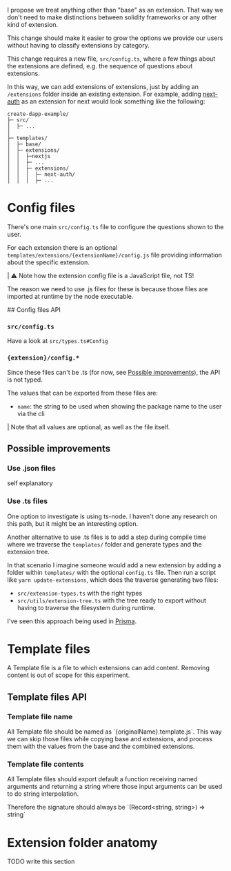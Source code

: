 I propose we treat anything other than "base" as an extension. That way we don't need to make distinctions between solidity frameworks or any other kind of extension.

This change should make it easier to grow the options we provide our users without having to classify extensions by category.

This change requires a new file, `src/config.ts`, where a few things about the extensions are defined, e.g. the sequence of questions about extensions.

In this way, we can add extensions of extensions, just by adding an `/extensions` folder inside an existing extension. For example, adding [next-auth][1] as an extension for next would look something like the following:

```text
create-dapp-example/
├─ src/
│  ├─ ...
│
├─ templates/
│  ├─ base/
│  ├─ extensions/
│  │  ├─nextjs
│  │  ├─ ...
│  │  ├─ extensions/
│  │  │  ├─ next-auth/
│  │  │  ├─ ...
```

# Config files
There's one main `src/config.ts` file to configure the questions shown to the user.

For each extension there is an optional `templates/extensions/{extensionName}/config.js` file providing information about the specific extension.

| ⚠️ Note how the extension config file is a JavaScript file, not TS!

The reason we need to use .js files for these is because those files are imported at runtime by the node executable.

## Config files API
### `src/config.ts`
Have a look at `src/types.ts#Config`

### `{extension}/config.*`
Since these files can't be .ts (for now, see [Possible improvements](#possible-improvements)), the API is not typed.

The values that can be exported from these files are:
 - `name`: the string to be used when showing the package name to the user via the cli

| Note that all values are optional, as well as the file itself.

## Possible improvements

### Use .json files
self explanatory

### Use .ts files
One option to investigate is using ts-node. I haven't done any research on this path, but it might be an interesting option.

Another alternative to use .ts files is to add a step during compile time where we traverse the `templates/` folder and generate types and the extension tree.

In that scenario I imagine someone would add a new extension by adding a folder within `templates/` with the optional `config.ts` file. Then run a script like `yarn update-extensions`, which does the traverse generating two files:
 - `src/extension-types.ts` with the right types
 - `src/utils/extension-tree.ts` with the tree ready to export without having to traverse the filesystem during runtime.

I've seen this approach being used in [Prisma](2).

# Template files
A Template file is a file to which extensions can add content. Removing content is out of scope for this experiment.

## Template files API
### Template file name
All Template file should be named as \`{originalName}.template.js\`.
This way we can skip those files while copying base and extensions, and process them with the values from the base and the combined extensions.

### Template file contents
All Template files should export default a function receiving named arguments and returning a string where those input arguments can be used to do string interpolation.

Therefore the signature should always be \`(Record<string, string>) => string\`

# Extension folder anatomy
TODO write this section

[1]: https://github.com/nextauthjs/next-auth
[2]: https://www.prisma.io/